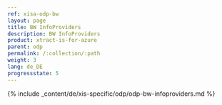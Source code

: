 ```yaml
---
ref: xisa-odp-bw
layout: page
title: BW InfoProviders
description: BW InfoProviders
product: xtract-is-for-azure
parent: odp
permalink: /:collection/:path
weight: 3
lang: de_DE
progressstate: 5
---
```

{% include _content/de/xis-specific/odp/odp-bw-infoproviders.md %}
